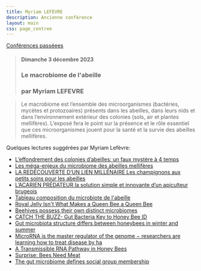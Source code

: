```yaml
---
title: Myriam LEFEVRE
description: Ancienne conférence
layout: main
css: page_centree
---
```


[Conférences passéees](/agenda/conferences-passees/)

> #### Dimanche 3 décembre 2023
> ### Le macrobiome de l'abeille  
> ### par Myriam LEFEVRE

>  
> Le macrobiome est l’ensemble des microorganismes (bactéries, mycètes et protozoaires) présents dans les abeilles, dans leurs nids et dans l’environnement extérieur des colonies (sols, air et plantes mellifères). L’exposé fera le point sur la présence et le rôle essentiel que ces microorganismes jouent pour la santé et la survie des abeilles mellifères.   
>

Quelques lectures suggérées par Myriam Lefèvre:

- [L’effondrement des colonies d’abeilles: un faux mystère à 4 temps](https://pdf.beequeen.be/agenda/conferences-passees/mlefevre/AEL12-MYRIAM-1021.pdf)  
- [Les méga-enjeux du microbiome des abeilles mellifères](https://pdf.beequeen.be/agenda/conferences-passees/mlefevre/AEL14-290322-V3-MYRIAM.pdf)    
- [LA REDÉCOUVERTE D’UN LIEN MILLÉNAIRE Les champignons aux petits soins pour les abeilles](https://pdf.beequeen.be/agenda/conferences-passees/mlefevre/AEL-Les-champignons-aux-petits-soins-pour-les-abeilles.pdf)  
- [L’ACARIEN PRÉDATEUR la solution simple et innovante d’un apiculteur brugeois](https://pdf.beequeen.be/agenda/conferences-passees/mlefevre/AEL8-art-myriam-lefebvre-final.pdf)  
- [Tableau composition du microbiote de l'abeille](https://pdf.beequeen.be/agenda/conferences-passees/mlefevre/Tableau-composition-du-microbiote-de-l-abeille.pdf)  
- [Royal Jelly Isn't What Makes a Queen Bee a Queen Bee](https://www.wired.com/2015/09/royal-jelly-isnt-makes-queen-bee-queen-bee/)  
- [Beehives possess their own distinct microbiomes](https://pdf.beequeen.be/agenda/conferences-passees/mlefevre/Beehives-possess-their-own-distinct-microbiomes.pdf)  
- [CATCH THE BUZZ- Gut Bacteria Key to Honey Bee ID](https://pdf.beequeen.be/agenda/conferences-passees/mlefevre/CATCH-THE-BUZZ-Gut-Bacteria-Key-to-Honey-Bee-ID_Bee-Culture.pdf)  
- [Gut microbiota structure differs between honeybees in winter and summer](https://pdf.beequeen.be/agenda/conferences-passees/mlefevre/Gut-microbiota-structure-differs-between-honeybees-in-winter-and-summer_The-ISME-Journal.pdf)  
- [MicroRNA is the master regulator of the genome − researchers are learning how to treat disease by ha](https://pdf.beequeen.be/agenda/conferences-passees/mlefevre/MicroRNA-is-the-master-regulator-of-the-genome_researchers-are-learning-how-to-treat-disease-by-ha.pdf)  
- [A Transmissible RNA Pathway in Honey Bees](https://pdf.beequeen.be/agenda/conferences-passees/mlefevre/mmc6.pdf)  
- [Surprise: Bees Need Meat](https://pdf.beequeen.be/agenda/conferences-passees/mlefevre/Surprise-Bees-Need-Meat_Scientific-American.pdf)  
- [The gut microbiome defines social group membership](https://pdf.beequeen.be/agenda/conferences-passees/mlefevre/The_gut_microbiome_defines_social_group_membership.pdf)  
